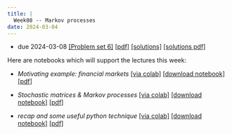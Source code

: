 ```yaml
---
title: |
  Week08 -- Markov processes
date: 2024-03-04
---
```


- due 2024-03-08 [[Problem set 6]](/course-assignments/PS06--2024-03-08.html) 
  [[pdf]](/course-assignments/PS06--2024-03-08.pdf) 
  [[solutions]](/course-assignments/PS06--2024-03-08--solutions.html) 
  [[solutions pdf]](/course-assignments/PS06--2024-03-08--solutions.pdf)   

Here are notebooks which will support the lectures this week:


- *Motivating example: financial markets*
  [[via colab]](https://colab.research.google.com/github/gmcninch-tufts/2024-Sp-Math087/blob/main/course-content/week08-00--financial-market-example.ipynb)
  [[download notebook]](/course-content/week08-00--financial-market-example.ipynb)
  [[pdf]](/course-content/week08-00--financial-market-example.pdf)


- *Stochastic matrices & Markov processes*
  [[via colab]](https://colab.research.google.com/github/gmcninch-tufts/2024-Sp-Math087/blob/main/course-content/week08-01--markov.ipynb)
  [[download notebook]](/course-content/week08-01--markov.ipynb)
  [[pdf]](/course-content/week08-01--markov.pdf)
  
- *recap and some useful python technique*
  [[via colab]](https://colab.research.google.com/github/gmcninch-tufts/2024-Sp-Math087/blob/main/course-content/week08-03--recap-markov.ipynb)
  [[download notebook]](/course-content/week08-03--recap-markov.ipynb)
  [[pdf]](/course-content/week08-03--recap-markov.ipynb)

  

